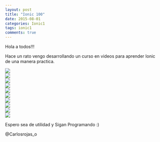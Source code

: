 ```yaml
---
layout: post
title: "Ionic 100"
date: 2015-08-01
categories: Ionic1
tags: ionic1
comments: true
---
```

Hola a todos!!!

Hace un rato vengo desarrollando un curso en videos para aprender Ionic de una manera practica.

<div class="row">
  <div class="col-xs-12 col-sm-6 col-md-4">
    <a href="http://j.mp/1M5qtpP" target="_blank">
      <img class="img-responsive" src="http://img.youtube.com/vi/fMr8wQ3-mbQ/hqdefault.jpg" />
    </a>
  </div> 
   <div class="col-xs-12 col-sm-6 col-md-4">
    <a href="http://j.mp/1M5qtpP" target="_blank">
      <img class="img-responsive" src="http://img.youtube.com/vi/fMr8wQ3-mbQ/hqdefault.jpg" />
    </a>
  </div> 
  <div class="col-xs-12 col-sm-6 col-md-4">
    <a href="http://j.mp/1M5qx94" target="_blank">
      <img class="img-responsive" src="http://img.youtube.com/vi/Vob4E8UnOOY/hqdefault.jpg" />
    </a>
  </div> 
  <div class="col-xs-12 col-sm-6 col-md-4">
    <a href="http://j.mp/1M5quKs" target="_blank">
      <img class="img-responsive" src="http://img.youtube.com/vi/1-AEpU9ob7U/hqdefault.jpg" />
    </a>
  </div> 
  <div class="col-xs-12 col-sm-6 col-md-4">
    <a href="http://j.mp/1M5qz0t" target="_blank">
      <img class="img-responsive" src="http://img.youtube.com/vi/f5V8DybA3kI/hqdefault.jpg" />
    </a>
  </div>
  <div class="col-xs-12 col-sm-6 col-md-4">
    <a href="http://j.mp/1M5qzh1" target="_blank">
      <img class="img-responsive" src="http://img.youtube.com/vi/Gv7R3qGm65o/hqdefault.jpg" />
    </a>
  </div>
  <div class="col-xs-12 col-sm-6 col-md-4">
    <a href="http://j.mp/1M5qCta" target="_blank">
      <img class="img-responsive" src="http://img.youtube.com/vi/vXM7TjdYmEo/hqdefault.jpg" />
    </a>
  </div>
   <div class="col-xs-12 col-sm-6 col-md-4">
    <a href="http://j.mp/1M5qCJO" target="_blank">
      <img class="img-responsive" src="http://img.youtube.com/vi/emnfRlaOkbE/hqdefault.jpg" />
    </a>
  </div>
  <div class="col-xs-12 col-sm-6 col-md-4">
    <a href="http://j.mp/1M5qD0p" target="_blank">
      <img class="img-responsive" src="http://img.youtube.com/vi/SMsnXfzVSVo/hqdefault.jpg" />
    </a>
  </div>
  <div class="col-xs-12 col-sm-6 col-md-4">
    <a href="http://j.mp/1M5qE4v" target="_blank">
      <img class="img-responsive" src="http://img.youtube.com/vi/gPy2m54gQJ4/hqdefault.jpg" />
    </a>
  </div>
</div>


Espero sea de utilidad y Sigan Programando :)

@Carlosrojas_o

